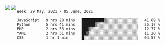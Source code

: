<a href="https://github.com/anuraghazra/github-readme-stats">
  <img align="left" src="https://github-readme-stats.vercel.app/api?username=Tanesan&count_private=true&show_icons=true" />
</a>
<a href="https://github.com/anuraghazra/github-readme-stats">
  <img align="left" src="https://github-readme-stats.vercel.app/api/top-langs/?username=Tanesan" />
</a>

<!--START_SECTION:waka-->
```text
Week: 29 May, 2021 - 05 June, 2021

JavaScript   9 hrs 28 mins   ██████████▒░░░░░░░░░░░░░░   41.89 % 
Python       5 hrs 41 mins   ██████▒░░░░░░░░░░░░░░░░░░   25.17 % 
PHP          2 hrs 53 mins   ███▒░░░░░░░░░░░░░░░░░░░░░   12.77 % 
YAML         2 hrs 31 mins   ██▓░░░░░░░░░░░░░░░░░░░░░░   11.20 % 
CSS          1 hr 1 min      █░░░░░░░░░░░░░░░░░░░░░░░░   04.57 % 
```
<!--END_SECTION:waka-->
